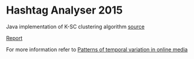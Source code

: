 # Hashtag Analyser 2015

Java implementation of K-SC clustering algorithm [source](https://github.com/mashiya/hashtag-analyser/tree/master/algorithm/src/hashtag)

[Report](http://128.199.137.81/gcreport.pdf)

For more information refer to [Patterns of temporal variation in online media](http://dl.acm.org/citation.cfm?id=1935863)

